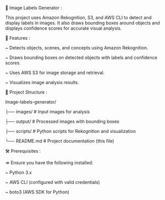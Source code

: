 📸 Image Labels Generator :

This project uses Amazon Rekognition, S3, and AWS CLI to detect and display labels in images. It also draws bounding boxes around objects and displays confidence scores for accurate visual analysis.

🚀 Features :

~ Detects objects, scenes, and concepts using Amazon Rekognition.

~ Draws bounding boxes on detected objects with labels and confidence scores.

~ Uses AWS S3 for image storage and retrieval.

~ Visualizes image analysis results.

📂 Project Structure :

Image-labels-generator/

├── images/              # Input images for analysis

├── output/              # Processed images with bounding boxes

├── scripts/             # Python scripts for Rekognition and visualization

└── README.md            # Project documentation (this file)

🛠️ Prerequisites :

=> Ensure you have the following installed:

~ Python 3.x

~ AWS CLI (configured with valid credentials)

~ boto3 (AWS SDK for Python)
